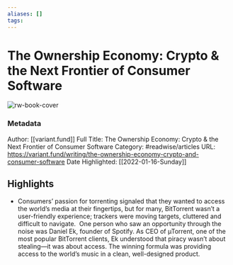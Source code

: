 ```yaml
---
aliases: []
tags:
---
```

# The Ownership Economy: Crypto & the Next Frontier of Consumer Software

![rw-book-cover](https://readwise-assets.s3.amazonaws.com/static/images/article3.5c705a01b476.png)
### Metadata
Author: [[variant.fund]]
Full Title: The Ownership Economy: Crypto & the Next Frontier of Consumer Software
Category: #readwise/articles
URL: https://variant.fund/writing/the-ownership-economy-crypto-and-consumer-software
Date Highlighted: [[2022-01-16-Sunday]]

## Highlights
- Consumers’ passion for torrenting signaled that they wanted to access the world’s media at their fingertips, but for many, BitTorrent wasn’t a user-friendly experience; trackers were moving targets, cluttered and difficult to navigate.  One person who saw an opportunity through the noise was Daniel Ek, founder of Spotify. As CEO of µTorrent, one of the most popular BitTorrent clients, Ek understood that piracy wasn’t about stealing—it was about access. The winning formula was providing access to the world’s music in a clean, well-designed product.

